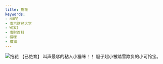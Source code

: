 ```yaml
---
title: 拖花
keywords:
- NUFE
- 南京财经大学
- WIKI
- 南财百科
- 猫咪
- 猫猫
---
```

![拖花](/mao/拖花.jpg)
【已绝育】
叫声最嗲的粘人小猫咪！！
胆子超小被踏雪欺负的小可怜宝。